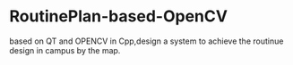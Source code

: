 # RoutinePlan-based-OpenCV
based on QT and OPENCV in Cpp,design a system to achieve the routinue design in campus by the map.
